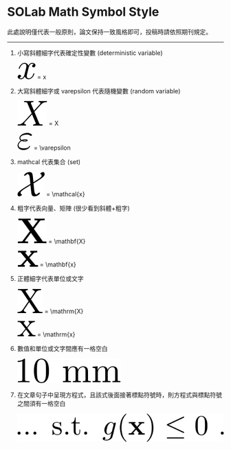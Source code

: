 # SOLab Math Symbol Style

此處說明僅代表一般原則，論文保持一致風格即可，投稿時請依照期刊規定。

---

1. 小寫斜體細字代表確定性變數 (deterministic variable)

    ![](pics/small_italic.png) = x

2. 大寫斜體細字或 varepsilon 代表隨機變數 (random variable)

    ![](pics/big_italic.png) = X

    ![](pics/varepsilon.png) = \varepsilon

3. mathcal 代表集合 (set)

    ![](pics/mathcal.png) = \mathcal{x}

4. 粗字代表向量、矩陣 (很少看到斜體+粗字)

    ![](pics/mathbf_big.png) = \mathbf{X}
    
    ![](pics/mathbf_small.png) = \mathbf{x}

5. 正體細字代表單位或文字

    ![](pics/big.png) = \mathrm{X}

    ![](pics/small.png) = \mathrm{x}

6. 數值和單位或文字間應有一格空白

    ![](pics/10mm.png)

7. 在文章句子中呈現方程式，且該式後面接著標點符號時，則方程式與標點符號之間須有一格空白

    ![](pics/eq_in_sentence.png)


